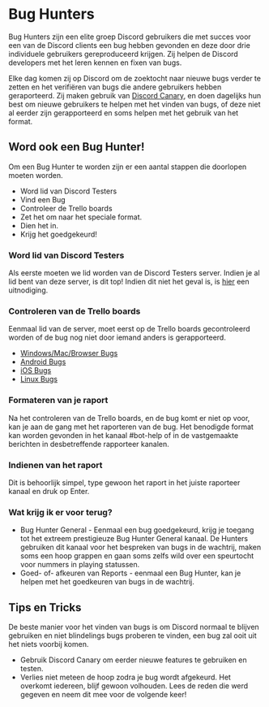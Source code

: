 <!-- TITLE: [NL] Bug Hunters -->
<!-- SUBTITLE: Helpen Discord Developers met het rapporteren en fixen van Bugs -->
# Bug Hunters
Bug Hunters zijn een elite groep Discord gebruikers die met succes voor een van de Discord clients een bug hebben gevonden en deze door drie individuele gebruikers gereproduceerd krijgen. Zij helpen de Discord developers met het leren kennen en fixen van bugs.

Elke dag komen zij op Discord om de zoektocht naar nieuwe bugs verder te zetten en  het verifiëren van bugs die andere gebruikers hebben geraporteerd. Zij maken gebruik van [Discord Canary](/canary), en doen dagelijks hun best om nieuwe gebruikers te helpen met het vinden van bugs, of deze niet al eerder zijn gerapporteerd en soms helpen met het gebruik van het format. 
## Word ook een Bug Hunter!
Om een Bug Hunter te worden zijn er een aantal stappen die doorlopen moeten worden.

* Word lid van Discord Testers
* Vind een Bug
* Controleer de Trello boards
* Zet het om naar het speciale format.
* Dien het in.
* Krijg het goedgekeurd!
### Word lid van Discord Testers
Als eerste moeten we lid worden van de Discord Testers server. Indien je al lid bent van deze server, is dit top! Indien dit niet het geval is, is [hier](http://discord.gg/discord-testers) een uitnodiging.
### Controleren van de Trello boards
Eenmaal lid van de server, moet eerst op de Trello boards gecontroleerd worden of de bug nog niet door iemand anders is gerapporteerd.
* [Windows/Mac/Browser Bugs](https://trello.com/b/AExxR9lU/canary-bugs)
* [Android Bugs](https://trello.com/b/Vqrkz3KO/android-beta-bugs)
* [iOS Bugs](https://trello.com/b/vLPlnX60/ios-testflight-bugs)
* [Linux Bugs](https://trello.com/b/UyU76Esh/linux-bugs)
### Formateren van je raport
Na het controleren van de Trello boards, en de bug komt er niet op voor, kan je aan de gang met het raporteren van de bug. Het benodigde format kan worden gevonden in het kanaal #bot-help of in de vastgemaakte berichten in desbetreffende rapporteer kanalen.
### Indienen van het raport
Dit is behoorlijk simpel, type gewoon het raport in het juiste raporteer kanaal en druk op Enter.
### Wat krijg ik er voor terug?
* Bug Hunter General - Eenmaal een bug goedgekeurd, krijg je toegang tot het extreem prestigieuze Bug Hunter General kanaal. De Hunters gebruiken dit kanaal voor het bespreken van bugs in de wachtrij, maken soms een hoop grappen en gaan soms zelfs wild over een speurtocht voor nummers in playing statussen. 
* Goed- of- afkeuren van Reports - eenmaal een Bug Hunter, kan je helpen met het goedkeuren van bugs in de wachtrij.
## Tips en Tricks
De beste manier voor het vinden van bugs is om Discord normaal te blijven gebruiken en niet blindelings bugs proberen te vinden, een bug zal ooit uit het niets voorbij komen. 
* Gebruik Discord Canary om eerder nieuwe features te gebruiken en testen.
* Verlies niet meteen de hoop zodra je bug wordt afgekeurd. Het overkomt iedereen, blijf gewoon volhouden. Lees de reden die werd gegeven en neem dit mee voor de volgende keer!